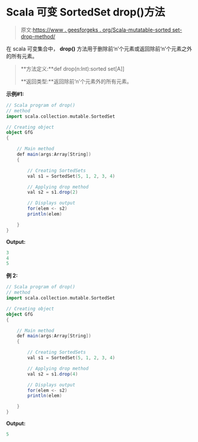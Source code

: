 # Scala 可变 SortedSet drop()方法

> 原文:[https://www . geesforgeks . org/Scala-mutatable-sorted set-drop-method/](https://www.geeksforgeeks.org/scala-mutable-sortedset-drop-method/)

在 scala 可变集合中， **drop()** 方法用于删除前‘n’个元素或返回除前‘n’个元素之外的所有元素。

> **方法定义:**def drop(n:Int):sorted set[A]]
> 
> **返回类型:**返回除前‘n’个元素外的所有元素。

**示例#1:**

```scala
// Scala program of drop()
// method
import scala.collection.mutable.SortedSet 

// Creating object 
object GfG 
{ 

    // Main method 
    def main(args:Array[String]) 
    { 

        // Creating SortedSets 
        val s1 = SortedSet(5, 1, 2, 3, 4)

        // Applying drop method 
        val s2 = s1.drop(2) 

        // Displays output 
        for(elem <- s2) 
        println(elem) 

    } 
} 
```

**Output:**

```scala
3
4
5

```

**例 2:**

```scala
// Scala program of drop()
// method
import scala.collection.mutable.SortedSet 

// Creating object 
object GfG 
{ 

    // Main method 
    def main(args:Array[String]) 
    { 

        // Creating SortedSets 
        val s1 = SortedSet(5, 1, 2, 3, 4)

        // Applying drop method 
        val s2 = s1.drop(4) 

        // Displays output 
        for(elem <- s2)  
        println(elem) 

    } 
} 
```

**Output:**

```scala
5

```